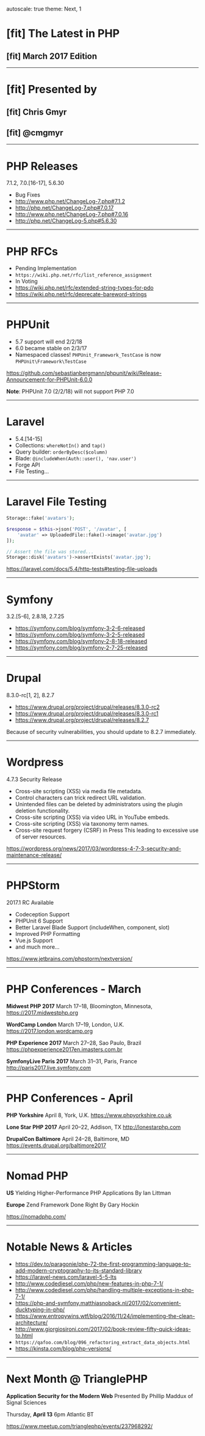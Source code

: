 autoscale: true
theme: Next, 1

# [fit] The Latest in PHP
## [fit] March 2017 Edition

---

# [fit] Presented by
## [fit] Chris Gmyr
## [fit] @cmgmyr

---

# PHP Releases

7.1.2, 7.0.[16-17], 5.6.30

* Bug Fixes
* http://www.php.net/ChangeLog-7.php#7.1.2
* http://php.net/ChangeLog-7.php#7.0.17
* http://www.php.net/ChangeLog-7.php#7.0.16
* http://php.net/ChangeLog-5.php#5.6.30

---

# PHP RFCs

* Pending Implementation
 * `https://wiki.php.net/rfc/list_reference_assignment`
* In Voting
 * https://wiki.php.net/rfc/extended-string-types-for-pdo
 * https://wiki.php.net/rfc/deprecate-bareword-strings

---

# PHPUnit

* 5.7 support will end 2/2/18
* 6.0 became stable on 2/3/17
* Namespaced classes! `PHPUnit_Framework_TestCase` is now `PHPUnit\Framework\TestCase`

https://github.com/sebastianbergmann/phpunit/wiki/Release-Announcement-for-PHPUnit-6.0.0

**Note**: PHPUnit 7.0 (2/2/18) will not support PHP 7.0

---

# Laravel

* 5.4.[14-15]
* Collections: `whereNotIn()` and `tap()`
* Query builder: `orderByDesc($column)`
* Blade: `@includeWhen(Auth::user(), 'nav.user')`
* Forge API
* File Testing…

---

# Laravel File Testing

```php
Storage::fake('avatars');

$response = $this->json('POST', '/avatar', [
    'avatar' => UploadedFile::fake()->image('avatar.jpg')
]);

// Assert the file was stored...
Storage::disk('avatars')->assertExists('avatar.jpg');
```

https://laravel.com/docs/5.4/http-tests#testing-file-uploads

---

# Symfony

3.2.[5-6], 2.8.18, 2.7.25

* https://symfony.com/blog/symfony-3-2-6-released
* https://symfony.com/blog/symfony-3-2-5-released
* https://symfony.com/blog/symfony-2-8-18-released
* https://symfony.com/blog/symfony-2-7-25-released

---

# Drupal

8.3.0-rc[1, 2], 8.2.7

* https://www.drupal.org/project/drupal/releases/8.3.0-rc2
* https://www.drupal.org/project/drupal/releases/8.3.0-rc1
* https://www.drupal.org/project/drupal/releases/8.2.7

Because of security vulnerabilities, you should update to 8.2.7 immediately.

---

# Wordpress

4.7.3 Security Release

* Cross-site scripting (XSS) via media file metadata. 
* Control characters can trick redirect URL validation.
* Unintended files can be deleted by administrators using the plugin deletion functionality. 
* Cross-site scripting (XSS) via video URL in YouTube embeds.
* Cross-site scripting (XSS) via taxonomy term names.
* Cross-site request forgery (CSRF) in Press This leading to excessive use of server resources.

https://wordpress.org/news/2017/03/wordpress-4-7-3-security-and-maintenance-release/

---

# PHPStorm

2017.1 RC Available

* Codeception Support
* PHPUnit 6 Support
* Better Laravel Blade Support (includeWhen, component, slot)
* Improved PHP Formatting
* Vue.js Support
* and much more…

https://www.jetbrains.com/phpstorm/nextversion/

---

# PHP Conferences - March

**Midwest PHP 2017**
March 17–18, Bloomington, Minnesota,
https://2017.midwestphp.org

**WordCamp London**
March 17–19, London, U.K.
https://2017.london.wordcamp.org

**PHP Experience 2017**
March 27–28, Sao Paulo, Brazil
https://phpexperience2017en.imasters.com.br

**SymfonyLive Paris 2017**
March 31–31, Paris, France
http://paris2017.live.symfony.com

---

# PHP Conferences - April

**PHP Yorkshire**
April 8, York, U.K.
https://www.phpyorkshire.co.uk

**Lone Star PHP 2017**
April 20–22, Addison, TX
http://lonestarphp.com

**DrupalCon Baltimore**
April 24–28, Baltimore, MD
https://events.drupal.org/baltimore2017

---

# Nomad PHP

**US**
Yielding Higher-Performance PHP Applications
By Ian Littman

**Europe**
Zend Framework Done Right
By Gary Hockin

https://nomadphp.com/

---

# Notable News & Articles

* https://dev.to/paragonie/php-72-the-first-programming-language-to-add-modern-cryptography-to-its-standard-library
* https://laravel-news.com/laravel-5-5-lts
* http://www.codediesel.com/php/new-features-in-php-7-1/
* http://www.codediesel.com/php/handling-multiple-exceptions-in-php-7-1/
* https://php-and-symfony.matthiasnoback.nl/2017/02/convenient-ducktyping-in-php/
* https://www.entropywins.wtf/blog/2016/11/24/implementing-the-clean-architecture/
* http://www.giorgiosironi.com/2017/02/book-review-fifty-quick-ideas-to.html
* `https://qafoo.com/blog/096_refactoring_extract_data_objects.html`
* https://kinsta.com/blog/php-versions/

---

# Next Month @ TrianglePHP

**Application Security for the Modern Web**
Presented By Phillip Maddux of Signal Sciences

Thursday, **April 13**
6pm
Atlantic BT

https://www.meetup.com/trianglephp/events/237968292/